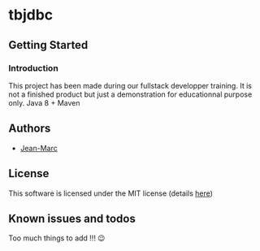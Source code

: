 # tbjdbc

## Getting Started

### Introduction

This project has been made during our fullstack developper training.
It is not a finished product but just a demonstration for educationnal purpose only.
Java 8 + Maven
 
## Authors
  
 * [Jean-Marc](https://github.com/jmwfr)
   
## License

This software is licensed under the MIT license (details [here](LICENSE.md))

## Known issues and todos

Too much things to add !!! :wink: